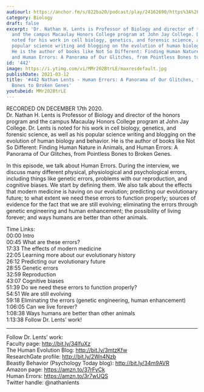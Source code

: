 ```yaml
---
audiourl: https://anchor.fm/s/822ba20/podcast/play/24162690/https%3A%2F%2Fd3ctxlq1ktw2nl.cloudfront.net%2Fstaging%2F2020-11-18%2F7c4b17d1-79c0-8bd2-c3ea-55629fbdd904.m4a
category: Biology
draft: false
excerpt: 'Dr. Nathan H. Lents is Professor of Biology and director of the honors program
  and the campus Macaulay Honors College program at John Jay College. Dr. Lents is
  noted for his work in cell biology, genetics, and forensic science, as well as his
  popular science writing and blogging on the evolution of human biology and behavior.
  He is the author of books like Not So Different: Finding Human Nature in Animals,
  and Human Errors: A Panorama of Our Glitches, from Pointless Bones to Broken Genes.'
id: '442'
image: https://i.ytimg.com/vi/MMr202BtrLE/maxresdefault.jpg
publishDate: 2021-03-12
title: '#442 Nathan Lents - Human Errors: A Panorama of Our Glitches, from Pointless
  Bones to Broken Genes'
youtubeid: MMr202BtrLE
---
```

<div class="timelinks">

RECORDED ON DECEMBER 17th 2020.  
Dr. Nathan H. Lents is Professor of Biology and director of the honors program and the campus Macaulay Honors College program at John Jay College. Dr. Lents is noted for his work in cell biology, genetics, and forensic science, as well as his popular science writing and blogging on the evolution of human biology and behavior. He is the author of books like Not So Different: Finding Human Nature in Animals, and Human Errors: A Panorama of Our Glitches, from Pointless Bones to Broken Genes.

In this episode, we talk about Human Errors. During the interview, we discuss many different physical, physiological and psychological errors, including things like genetic errors, problems with our reproduction, and cognitive biases. We start by defining them. We also talk about the effects that modern medicine is having on our evolution; predicting our evolutionary future; to what extent we need these errors to function properly; sources of evidence for the fact that we are still evolving; eliminating the errors through genetic engineering and human enhancement; the possibility of living forever; and ways humans are better than other animals.

Time Links:  
<time>00:00</time> Intro  
<time>00:45</time> What are these errors?  
<time>17:33</time> The effects of modern medicine  
<time>22:05</time> Learning more about our evolutionary history  
<time>26:12</time> Predicting our evolutionary future  
<time>28:55</time> Genetic errors  
<time>32:59</time> Reproduction  
<time>43:07</time> Cognitive biases  
<time>51:39</time> Do we need these errors to function properly?  
<time>54:51</time> We are still evolving  
<time>59:18</time> Eliminating the errors (genetic engineering, human enhancement)  
<time>1:06:05</time> Can we live forever?  
<time>1:08:38</time> Ways humans are better than other animals  
<time>1:13:38</time> Follow Dr. Lents’ work!

---

Follow Dr. Lents’ work:  
Faculty page: http://bit.ly/34lfuXz  
The Human Evolution Blog: http://bit.ly/3mtzKfw  
ResearchGate profile: http://bit.ly/2Wn4Nzb  
Beastly Behavior (Psychology Today blog): http://bit.ly/34m9AVR  
Amazon page: https://amzn.to/37rFyCk  
Human Errors: https://amzn.to/3r7wUQS  
Twitter handle: @nathanlents
</div>

